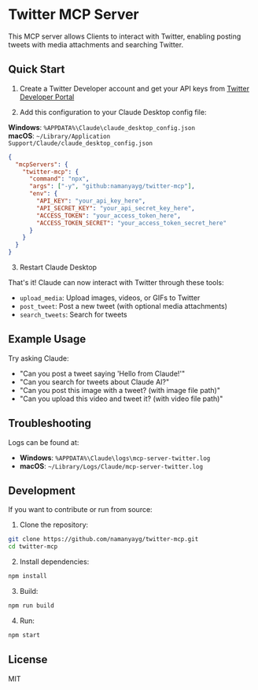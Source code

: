 # Twitter MCP Server

<!-- [![smithery badge](https://smithery.ai/badge/@enescinar/twitter-mcp)](https://smithery.ai/server/@enescinar/twitter-mcp) -->

This MCP server allows Clients to interact with Twitter, enabling posting tweets with media attachments and searching Twitter.

<!-- <a href="https://glama.ai/mcp/servers/dhsudtc7cd">
  <img width="380" height="200" src="https://glama.ai/mcp/servers/dhsudtc7cd/badge" alt="Twitter Server MCP server" />
</a> -->

## Quick Start

1. Create a Twitter Developer account and get your API keys from [Twitter Developer Portal](https://developer.twitter.com/en/portal/dashboard)

2. Add this configuration to your Claude Desktop config file:

**Windows**: `%APPDATA%\Claude\claude_desktop_config.json`  
**macOS**: `~/Library/Application Support/Claude/claude_desktop_config.json`

```json
{
  "mcpServers": {
    "twitter-mcp": {
      "command": "npx",
      "args": ["-y", "github:namanyayg/twitter-mcp"],
      "env": {
        "API_KEY": "your_api_key_here",
        "API_SECRET_KEY": "your_api_secret_key_here",
        "ACCESS_TOKEN": "your_access_token_here",
        "ACCESS_TOKEN_SECRET": "your_access_token_secret_here"
      }
    }
  }
}
```

3. Restart Claude Desktop

That's it! Claude can now interact with Twitter through these tools:

- `upload_media`: Upload images, videos, or GIFs to Twitter
- `post_tweet`: Post a new tweet (with optional media attachments)
- `search_tweets`: Search for tweets

## Example Usage

Try asking Claude:
- "Can you post a tweet saying 'Hello from Claude!'"
- "Can you search for tweets about Claude AI?"
- "Can you post this image with a tweet? (with image file path)"
- "Can you upload this video and tweet it? (with video file path)"

## Troubleshooting

Logs can be found at:
- **Windows**: `%APPDATA%\Claude\logs\mcp-server-twitter.log`
- **macOS**: `~/Library/Logs/Claude/mcp-server-twitter.log`


## Development

If you want to contribute or run from source:

1. Clone the repository:
```bash
git clone https://github.com/namanyayg/twitter-mcp.git
cd twitter-mcp
```

2. Install dependencies:
```bash
npm install
```

3. Build:
```bash
npm run build
```

4. Run:
```bash
npm start
```

## License

MIT